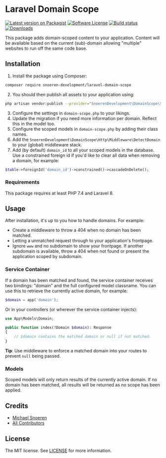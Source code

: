 # Laravel Domain Scope
[![Latest version on Packagist](https://img.shields.io/packagist/v/snoeren-development/laravel-domain-scope.svg?style=flat-square)](https://packagist.org/packages/snoeren-development/laravel-domain-scope)
[![Software License](https://img.shields.io/github/license/snoeren-development/laravel-domain-scope?style=flat-square)](LICENSE)
[![Build status](https://img.shields.io/github/workflow/status/snoeren-development/laravel-domain-scope/PHP%20Tests?style=flat-square)](https://github.com/snoeren-development/laravel-domain-scope/actions)
[![Downloads](https://img.shields.io/packagist/dt/snoeren-development/laravel-domain-scope?style=flat-square)](https://packagist.org/packages/snoeren-development/laravel-domain-scope)

This package adds domain-scoped content to your application. Content will be
available based on the current (sub)-domain allowing "multiple" websites to
run off the same code base.

## Installation
1. Install the package using Composer:
```bash
composer require snoeren-development/laravel-domain-scope
```
2. You should then publish all assets to your application using:
```bash
php artisan vendor:publish --provider="SnoerenDevelopment\DomainScope\ServiceProvider"
```
3. Configure the settings in `domain-scope.php` to your likings.
4. Update the migration if you need more information per domain. Reflect this in the model too.
5. Configure the scoped models in `domain-scope.php` by adding their class names.
6. Add the `SnoerenDevelopment\DomainScope\Http\Middleware\DetectDomain` to your
(global) middleware stack.
7. Add (by default) `domain_id` to all your scoped models in the database. Use a constrained foreign id
if you'd like to clear all data when removing a domain, for example:
```php
$table->foreignId('domain_id')->constrained()->cascadeOnDelete();
```

### Requirements
This package requires at least PHP 7.4 and Laravel 8.

## Usage
After installation, it's up to you how to handle domains. For example:
- Create a middleware to throw a 404 when no domain has been matched.
- Letting a unmatched request through to your application's frontpage.
- Ignore `www` and no subdomain to show your frontpage. If another subdomain is available, throw
a 404 when not found or present the application scoped by subdomain.

### Service Container
If a domain has been matched and found, the service container receives two bindings:
"domain" and the full configured model classname. You can use this to retrieve the
currently active domain, for example:
```php
$domain = app('domain');
```

Or in your controllers (or wherever the service container injects):
```php
use App\Models\Domain;

public function index(?Domain $domain): Response
{
    // $domain contains the matched domain or null if not matched.
}
```
**Tip**: Use middleware to enforce a matched domain into your routes to prevent `null`
being passed.

### Models
Scoped models will only return results of the currently active domain. If no domain
has been matched, all results will be returned as no scope has been applied.

## Credits
- [Michael Snoeren](https://github.com/MSnoeren)
- [All Contributors](https://github.com/snoeren-development/laravel-domain-scope/graphs/contributors)

## License
The MIT license. See [LICENSE](LICENSE) for more information.

